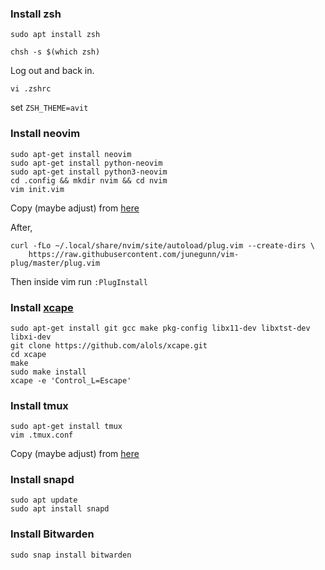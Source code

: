 ### Install zsh
```
sudo apt install zsh
```
```
chsh -s $(which zsh)
```

Log out and back in.

```
vi .zshrc
```
set `ZSH_THEME=avit`

### Install neovim
```
sudo apt-get install neovim
sudo apt-get install python-neovim
sudo apt-get install python3-neovim
cd .config && mkdir nvim && cd nvim
vim init.vim
```
Copy (maybe adjust) from [here](https://github.com/markvanlan/marks-config/blob/master/.config/nvim/init.vim)

After,

```
curl -fLo ~/.local/share/nvim/site/autoload/plug.vim --create-dirs \
    https://raw.githubusercontent.com/junegunn/vim-plug/master/plug.vim
```

Then inside vim run `:PlugInstall`

### Install [xcape](https://github.com/alols/xcape)
```
sudo apt-get install git gcc make pkg-config libx11-dev libxtst-dev libxi-dev
git clone https://github.com/alols/xcape.git
cd xcape
make
sudo make install
xcape -e 'Control_L=Escape'
```

### Install tmux
```
sudo apt-get install tmux
vim .tmux.conf
```
Copy (maybe adjust) from [here](https://github.com/markvanlan/marks-config/blob/master/.tmux.conf)

### Install snapd
```
sudo apt update
sudo apt install snapd
```

### Install Bitwarden
```
sudo snap install bitwarden
```
